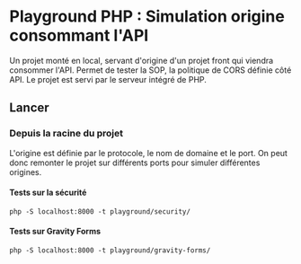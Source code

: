 # Playground PHP : Simulation origine consommant l'API

Un projet monté en local, servant d'origine d'un projet front qui viendra consommer l'API. Permet de tester la SOP, la politique de CORS définie côté API. Le projet est servi par le serveur intégré de PHP.

## Lancer

### Depuis la racine du projet

L'origine est définie par le protocole, le nom de domaine et le port. On peut donc remonter le projet sur différents ports pour simuler différentes origines.

#### Tests sur la sécurité

`php -S localhost:8000 -t playground/security/`

#### Tests sur Gravity Forms

`php -S localhost:8000 -t playground/gravity-forms/`
